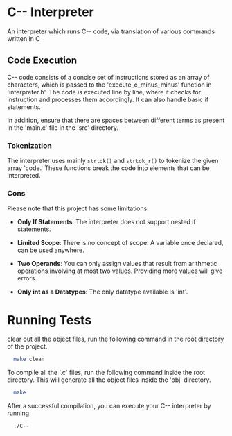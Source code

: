 # C-- Interpreter
An interpreter which runs C-- code, via translation of various commands written in C

## Code Execution

C-- code consists of a concise set of instructions stored as an array of characters, which is passed to the 'execute_c_minus_minus' function in 'interpreter.h'. The code is executed line by line, where it checks for instruction and processes them accordingly. It can also handle basic if statements.

In addition, ensure that there are spaces between different terms as present in the 'main.c' file in the 'src' directory.

### Tokenization

The interpreter uses mainly `strtok()` and `strtok_r()` to tokenize the given array 'code.' These functions break the code into elements that can be interpreted.

### Cons

Please note that this project has some limitations:

- **Only If Statements**: The interpreter does not support nested if statements. 

- **Limited Scope**: There is no concept of scope. A variable once declared, can be used anywhere.

- **Two Operands**: You can only assign values that result from arithmetic operations involving at most two values. Providing more values will give errors.

- **Only int as a Datatypes**: The only datatype available is 'int'.

# Running Tests
clear out all the object files, run the following command in the root directory of the project.
```bash
  make clean
```
To compile all the '.c' files, run the following command inside the root directory. This will generate all the object files inside the 'obj' directory.

```bash
  make
```
After a successful compilation, you can execute your C-- interpreter by running
```bash
  ./C--
```
